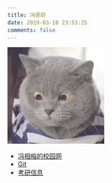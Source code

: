 ```yaml
---
title: 冯哥好
date: 2019-03-18 23:53:25
comments: false
---
```

![](pic1.gif)

* [冯相榕的校园网](校园网.html)
* [Git](Git.html)
* [考研信息](school.html)